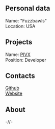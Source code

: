 ## Personal data
Name: "Fuzzbawls"  
Location: USA
## Projects 
Name: [PIVX](../projects/pivx.md)  
Position: Developer  
## Contacts
[Github](https://github.com/Fuzzbawls)  
[Website](http://www.fuzzbawls.pw/)  
## About
-//-
